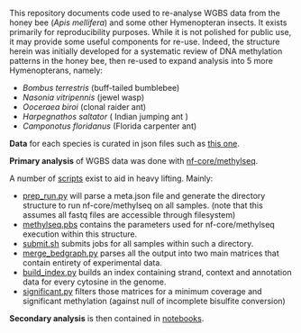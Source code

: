This repository documents code used to re-analyse WGBS data from the honey bee (*Apis mellifera*) and some other Hymenopteran insects.
It exists primarily for reproducibility purposes.
While it is not polished for public use, it may provide some useful components for re-use.
Indeed, the structure herein was initially developed for a systematic review of DNA methylation patterns in the honey bee, then re-used to expand analysis into 5 more Hymenopterans, namely:
  * *Bombus terrestris* (buff-tailed bumblebee)
  * *Nasonia vitripennis* (jewel wasp)
  * *Ooceraea biroi* (clonal raider ant)
  * *Harpegnathos saltator* ( Indian jumping ant )
  * *Camponotus floridanus* (Florida carpenter ant)


**Data** for each species is curated in json files such as [this one](data/Apis_mellifera/meta.json).

**Primary analysis** of WGBS data was done with [nf-core/methylseq](https://github.com/nf-core/methylseq/).

A number of [scripts](scripts/) exist to aid in heavy lifting. Mainly:
  * [prep_run.py](scripts/prep_run.py) will parse a meta.json file and generate the directory structure to run nf-core/methylseq on all samples. (note that this assumes all fastq files are accessible through filesystem)
  * [methylseq.pbs](scripts/pbs/methylseq.pbs) contains the parameters used for nf-core/methylseq execution within this structure.
  * [submit.sh](scripts/pbs/submit.sh) submits jobs for all samples within such a directory.
  * [merge_bedgraph.py](scripts/merge_bedgraph.py) parses all the output into two main matrices that contain entirety of experimental data.
  * [build_index.py](scripts/build_index.py) builds an index containing strand, context and annotation data for every cytosine in the genome.
  * [significant.py](scripts/significant.py) filters those matrices for a minimum coverage and significant methylation (against null of incomplete bisulfite conversion)

**Secondary analysis** is then contained in [notebooks](notebooks/).
